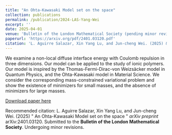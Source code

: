 ```yaml
---
title: "An Ohta-Kawasaki Model set on the space"
collection: publications
permalink: /publication/2024-LAS-Yang-Wei
excerpt: ''
date: 2025-04-01
venue: 'Bulletin of the London Mathematical Society (pending minor revisions)'
paperurl: 'https://arxiv.org/pdf/2401.03120.pdf'
citation: 'L. Aguirre Salazar, Xin Yang Lu, and Jun-cheng Wei. (2025) &quot; An Ohta-Kawasaki Model set on the space &quot; <i>arXiv preprint</i> arXiv:2401.03120. Submitted to the <b>Bulletin of the London Mathematical Society</b>. Undergoing minor revisions.'
---
```

We examine a non-local diffuse interface energy with Coulomb repulsion in three dimensions. Our model can be applied to the study of ionic polymers. Our model is inspired by the Thomas-Fermi-Dirac-von Weizsäcker model in Quantum Physics, and the Ohta-Kawasaki model in Material Science. We consider the corresponding mass-constrained variational problem and show the existence of minimizers for small masses, and the absence of minimizers for large masses.

[Download paper here](http://laguirresalazar.github.io/files/OKspace.pdf)

Recommended citation: L. Aguirre Salazar, Xin Yang Lu, and Jun-cheng Wei. (2025) &quot; An Ohta-Kawasaki Model set on the space &quot; <i>arXiv preprint</i> arXiv:2401.03120. Submitted to the <b>Bulletin of the London Mathematical Society</b>. Undergoing minor revisions.
